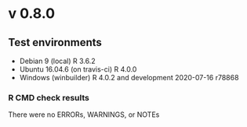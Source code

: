 # v 0.8.0

## Test environments
* Debian 9 (local) R 3.6.2 
* Ubuntu 16.04.6 (on travis-ci) R 4.0.0
* Windows (winbuilder) R 4.0.2 and development 2020-07-16 r78868
### R CMD check results
There were no ERRORs, WARNINGS, or NOTEs
